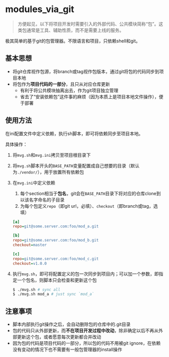 # modules_via_git

> 方便起见，以下将项目开发时需要引入的外部代码、公共模块简称“包”。这类包通常是工具、辅助性质，而不是需要上线的服务。

极其简单的基于git的包管理器。不限语言和项目，只依赖shell和git。

## 基本思想

* 将git仓库视作包源，将branch或tag视作包版本，通过git将包的代码同步到项目本地
* 将包作为**项目代码的一部分**，且只从对应仓库更新
  * 有利于将公共模块抽离出去，作为git项目独立管理
  * 省去了“安装依赖包”这件事的麻烦（因为本质上是项目本地文件操作），便于部署

## 使用方法

在ini配置文件中定义依赖，执行sh脚本，即可将依赖同步至项目本地。

具体操作：

1. 将`mvg.sh`和`mvg.ini`拷贝至项目根目录下
2. 将`mvg.sh`脚本开头的`BASE_PATH`变量配置成自己想要的目录（默认为`./vendor/`），用于放置所有依赖包
3. 在`mvg.ini`中定义依赖
    1. 每个section相当于**包名**，git会在`BASE_PATH`目录下将对应的仓库clone到以该名字命名的子目录
    2. 为每个包定义`repo`（即git url，必填）、`checkout`（即branch或tag，选填）

    ```ini
    [a]
    repo=git@some.server.com:foo/mod_a.git

    [b]
    repo=git@some.server.com:foo/mod_b.git
    checkout=master

    [c]
    repo=git@some.server.com:foo/mod_c.git
    checkout=v1.0.0
    ```
1. 执行`mvg.sh`，即可将配置定义的包一次同步到项目内；可以加一个参数，即指定一个包名，则脚本只会检查和更新这个包

    ```bash
    $ ./mvg.sh # sync all
    $ ./mvg.sh mod_a # just sync `mod_a`
    ```

## 注意事项

* 脚本内部执行git操作之后，会自动删除包的仓库中的.git目录
* 包的代码只从外部更新，而**不在项目开发过程中改动**，除非确定以后不再从外部更新这个包，或者愿意每次更新都合并改动
* 因为包的代码是项目代码的一部分，所以包的代码不用被git ignore，在依赖没有变动的情况下也不需要有一般包管理器的install操作
